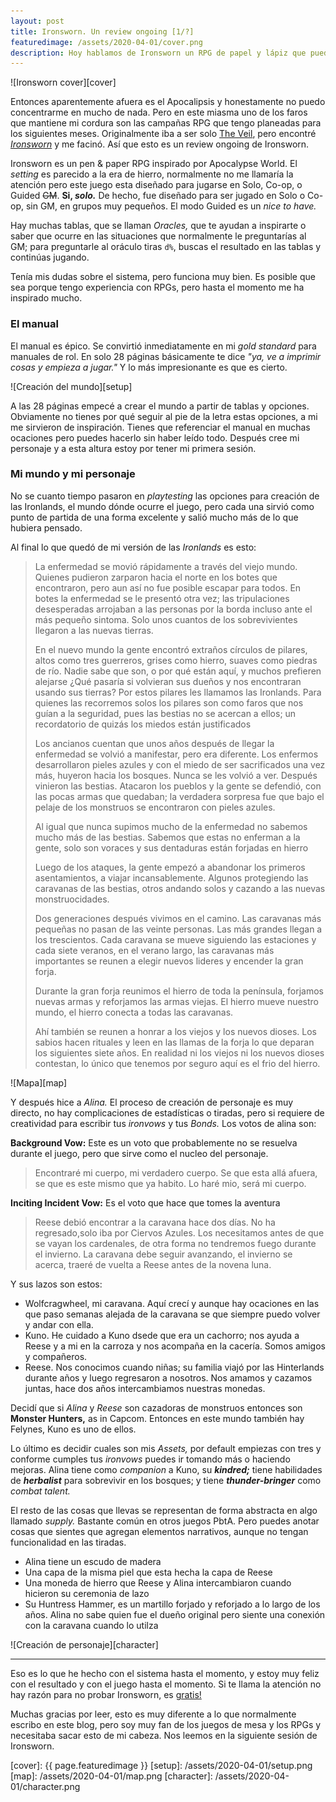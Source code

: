 ```yaml
---
layout: post
title: Ironsworn. Un review ongoing [1/?]
featuredimage: /assets/2020-04-01/cover.png
description: Hoy hablamos de Ironsworn un RPG de papel y lápiz que puedes jugar tu solo.
---
```


![Ironsworn cover][cover]

Entonces aparentemente afuera es el Apocalipsis y honestamente no puedo concentrarme en mucho de nada. Pero en este miasma uno de los faros que mantiene mi cordura son las campañas RPG que tengo planeadas para los siguientes meses. Originalmente iba a ser solo [The Veil](https://samjokopublishing.com/products/the-veil-cyberpunk-roleplaying-powered-by-the-apocalypse-digital-pdf-book), pero encontré [*Ironsworn*](https://www.ironswornrpg.com/) y me facinó. Así que esto es un review ongoing de Ironsworn.

<!--more-->

Ironsworn es un pen & paper RPG inspirado por Apocalypse World. El _setting_ es parecido a la era de hierro, normalmente no me llamaría la atención pero este juego esta diseñado para jugarse en Solo, Co-op, o Guided ~~GM~~. **Si, _solo._** De hecho, fue diseñado para ser jugado en Solo o Co-op, sin GM, en grupos muy pequeños. El modo Guided es un _nice to have._

Hay muchas tablas, que se llaman _Oracles,_ que te ayudan a inspirarte o saber que ocurre en las situaciones que normalmente le preguntarías al GM; para preguntarle al oráculo tiras `d%`, buscas el resultado en las tablas y continúas jugando.

Tenía mis dudas sobre el sistema, pero funciona muy bien. Es posible que sea porque tengo experiencia con RPGs, pero hasta el momento me ha inspirado mucho.

### El manual

El manual es épico. Se convirtió inmediatamente en mi _gold standard_ para manuales de rol. En solo 28 páginas básicamente te dice _"ya, ve a imprimir cosas y empieza a jugar."_ Y lo más impresionante es que es cierto.

![Creación del mundo][setup]

A las 28 páginas empecé a crear el mundo a partir de tablas y opciones. Obviamente no tienes por qué seguir al pie de la letra estas opciones, a mi me sirvieron de inspiración. Tienes que referenciar el manual en muchas ocaciones pero puedes hacerlo sin haber leído todo. Después cree mi personaje y a esta altura estoy por tener mi primera sesión.

### Mi mundo y mi personaje

No se cuanto tiempo pasaron en _playtesting_ las opciones para creación de las Ironlands, el mundo dónde ocurre el juego, pero cada una sirvió como punto de partida de una forma excelente y salió mucho más de lo que hubiera pensado.

Al final lo que quedó de mi versión de las _Ironlands_ es esto:

> La enfermedad se movió rápidamente a través del viejo mundo. Quienes pudieron zarparon hacia el norte en los botes que encontraron, pero aun así no fue posible escapar para todos. En botes la enfermedad se le presentó otra vez; las tripulaciones desesperadas arrojaban a las personas por la borda incluso ante el más pequeño sintoma. Solo unos cuantos de los sobrevivientes llegaron a las nuevas tierras.
>
> En el nuevo mundo la gente encontró extraños círculos de pilares, altos como tres guerreros, grises como hierro, suaves como piedras de río. Nadie sabe que son, o por qué están aquí, y muchos prefieren alejarse ¿Qué pasaría si volvieran sus dueños y nos encontraran usando sus tierras?
Por estos pilares les llamamos las Ironlands. Para quienes las recorremos solos los pilares son como faros que nos guían a la seguridad, pues las bestias no se acercan a ellos; un recordatorio de quizás los miedos están justificados
>
> Los ancianos cuentan que unos años después de llegar la enfermedad se volvió a manifestar, pero era diferente. Los enfermos desarrollaron pieles azules y con el miedo de ser sacrificados una vez más, huyeron hacia los bosques. Nunca se les volvió a ver.
> Después vinieron las bestias. Atacaron los pueblos y la gente se defendió, con las pocas armas que quedaban; la verdadera sorpresa fue que bajo el pelaje de los monstruos se encontraron con pieles azules.
>
> Al igual que nunca supimos mucho de la enfermedad no sabemos mucho más de las bestias. Sabemos que estas no enferman a la gente, solo son voraces y sus dentaduras están forjadas en hierro
>
> Luego de los ataques, la gente empezó a abandonar los primeros asentamientos, a viajar incansablemente. Algunos protegiendo las caravanas de las bestias, otros andando solos y cazando a las nuevas monstruocidades.
>
> Dos generaciones después vivimos en el camino. Las caravanas más pequeñas no pasan de las veinte personas. Las más grandes llegan a los trescientos. Cada caravana se mueve siguiendo las estaciones y cada siete veranos, en el verano largo, las caravanas más importantes se reunen a elegir nuevos lideres y encender la gran forja.
>
> Durante la gran forja reunimos el hierro de toda la península, forjamos nuevas armas y reforjamos las armas viejas. El hierro mueve nuestro mundo, el hierro conecta a todas las caravanas.
>
> Ahí también se reunen a honrar a los viejos y los nuevos dioses. Los sabios hacen rituales y leen en las llamas de la forja lo que deparan los siguientes siete años. En realidad ni los viejos ni los nuevos dioses contestan, lo único que tenemos por seguro aquí es el frio del hierro.

![Mapa][map]

Y después hice a _Alina._ El proceso de creación de personaje es muy directo, no hay complicaciones de estadísticas o tiradas, pero si requiere de creatividad para escribir tus _ironvows_ y tus _Bonds._ Los votos de alina son:

**Background Vow:** Este es un voto que probablemente no se resuelva durante el juego, pero que sirve como el nucleo del personaje.
> Encontraré mi cuerpo, mi verdadero cuerpo. Se que esta allá afuera, se que es este mismo que ya habito. Lo haré mio, será mi cuerpo.

**Inciting Incident Vow:** Es el voto que hace que tomes la aventura
> Reese debió encontrar a la caravana hace dos días. No ha regresado,solo iba por Ciervos Azules. Los necesitamos antes de que se vayan los cardenales, de otra forma no tendremos fuego durante el invierno. La caravana debe seguir avanzando, el invierno se acerca, traeré de vuelta a Reese antes de la novena luna.

Y sus lazos son estos:

- Wolfcragwheel, mi caravana. Aquí crecí y aunque hay ocaciones en las que paso semanas alejada de la caravana se que siempre puedo volver y andar con ella.
- Kuno. He cuidado a Kuno dsede que era un cachorro; nos ayuda a Reese y a mi en la carroza y nos acompaña en la cacería. Somos amigos y compañeros.
- Reese. Nos conocimos cuando niñas; su familia viajó por las Hinterlands durante años y luego regresaron a nosotros. Nos amamos y cazamos juntas, hace dos años intercambiamos nuestras monedas.

Decidí que si _Alina_ y _Reese_ son cazadoras de monstruos entonces son **Monster Hunters,** as in Capcom. Entonces en este mundo también hay Felynes, Kuno es uno de ellos.

Lo último es decidir cuales son mis _Assets,_ por default empiezas con tres y conforme cumples tus _ironvows_ puedes ir tomando más o haciendo mejoras. Alina tiene como _companion_ a Kuno, su _**kindred;**_ tiene habilidades de _**herbalist**_ para sobrevivir en los bosques; y tiene _**thunder-bringer**_ como _combat talent._

El resto de las cosas que llevas se representan de forma abstracta en algo llamado _supply._ Bastante común en otros juegos PbtA. Pero puedes anotar cosas que sientes que agregan elementos narrativos, aunque no tengan funcionalidad en las tiradas.
  - Alina tiene un escudo de madera
  - Una capa de la misma piel que esta hecha la capa de Reese
  - Una moneda de hierro que Reese y Alina intercambiaron cuando hicieron su ceremonia de lazo
  - Su Huntress Hammer, es un martillo forjado y reforjado a lo largo de los años. Alina no sabe quien fue el dueño original pero siente una conexión con la caravana cuando lo utilza

![Creación de personaje][character]


---

Eso es lo que he hecho con el sistema hasta el momento, y estoy muy feliz con el resultado y con el juego hasta el momento. Si te llama la atención no hay razón para no probar Ironsworn, es [gratis!](https://www.ironswornrpg.com/)

Muchas gracias por leer, esto es muy diferente a lo que normalmente escribo en este blog, pero soy muy fan de los juegos de mesa y los RPGs y necesitaba sacar esto de mi cabeza. Nos leemos en la siguiente sesión de Ironsworn.


[cover]: {{ page.featuredimage }}
[setup]: /assets/2020-04-01/setup.png
[map]: /assets/2020-04-01/map.png
[character]: /assets/2020-04-01/character.png
